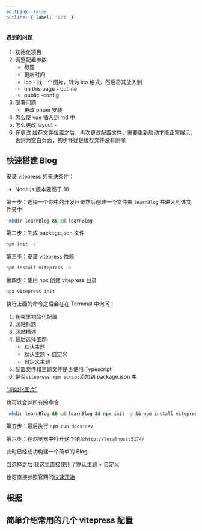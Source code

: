```yaml
---
editLink: false
outline: { label: '123' }
---
```


#### 遇到的问题

1. 初始化项目
2. 调整配置参数
   - 标题
   - 更新时间
   - ico - 找一个图片，转为 ico 格式，然后将其放入到
   - on this page - outline
   - public -config
3. 部署问题
   - 更改 pnpm 安装
4. 怎么使 vue 插入到 md 中
5. 怎么更改 layout -
6. 在更改 缓存文件位置之后，再次更改配置文件，需要重新启动才能正常展示，否则为空白页面，初步怀疑是缓存文件没有删除

## 快速搭建 Blog

安装 vitepress 的先决条件：

- Node.js 版本要高于 18

第一步：选择一个你中的开发目录然后创建一个文件夹 `learnBlog` 并进入到该文件夹中

```bash
 mkdir learnBlog && cd learnBlog
```

第二步：生成 package.json 文件

```bash
npm init -y
```

第三步：安装 vitepress 依赖

```bash
npm install vitepress -D
```

第四步：使用 npx 创建 vitepress 目录

```bash
npx vitepress init

```

执行上面的命令之后会在在 Terminal 中询问：

1. 在哪里初始化配置
2. 网站标题
3. 网站描述
4. 最后选择主题
   - 默认主题
   - 默认主题 + 自定义
   - 自定义主题
5. 配置文件和主题文件是否使用 Typescript
6. 是否`vitepress npm script`添加到 package.json 中

["初始化图片"](./init.jpg)

也可以合并所有的命令

```bash
 mkdir learnBlog && cd learnBlog && npm init -y && npm install vitepress -D && npx vitepress init
```

第五步：最后执行 `npm run docs:dev`

第六步：在浏览器中打开这个地址`http://localhost:5174/`

此时已经成功构建一个简单的 Blog

当选择之后
我这里直接使用了默认主题 + 自定义

也可直接参照官网的[快速开始](https://vitepress.dev/guide/getting-started)

## 根据

## 简单介绍常用的几个 vitepress 配置

```

```
